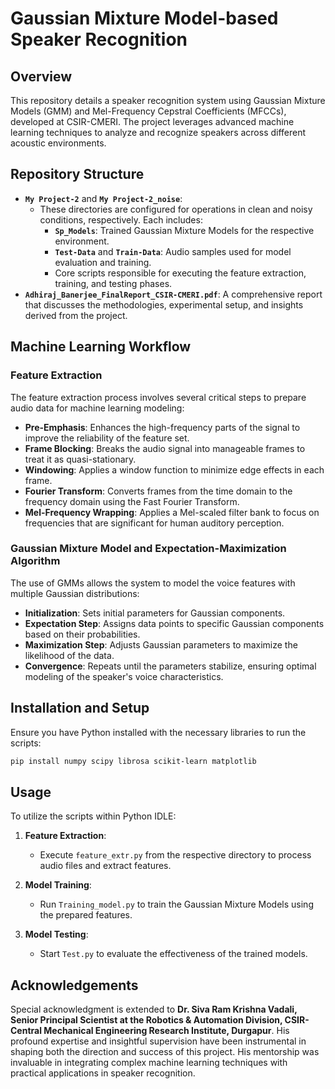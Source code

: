 # Gaussian Mixture Model-based Speaker Recognition

## Overview

This repository details a speaker recognition system using Gaussian Mixture Models (GMM) and Mel-Frequency Cepstral Coefficients (MFCCs), developed at CSIR-CMERI. The project leverages advanced machine learning techniques to analyze and recognize speakers across different acoustic environments.

## Repository Structure

- **`My Project-2`** and **`My Project-2_noise`**:
  - These directories are configured for operations in clean and noisy conditions, respectively. Each includes:
    - **`Sp_Models`**: Trained Gaussian Mixture Models for the respective environment.
    - **`Test-Data`** and **`Train-Data`**: Audio samples used for model evaluation and training.
    - Core scripts responsible for executing the feature extraction, training, and testing phases.
- **`Adhiraj_Banerjee_FinalReport_CSIR-CMERI.pdf`**: A comprehensive report that discusses the methodologies, experimental setup, and insights derived from the project.

## Machine Learning Workflow

### Feature Extraction
The feature extraction process involves several critical steps to prepare audio data for machine learning modeling:
- **Pre-Emphasis**: Enhances the high-frequency parts of the signal to improve the reliability of the feature set.
- **Frame Blocking**: Breaks the audio signal into manageable frames to treat it as quasi-stationary.
- **Windowing**: Applies a window function to minimize edge effects in each frame.
- **Fourier Transform**: Converts frames from the time domain to the frequency domain using the Fast Fourier Transform.
- **Mel-Frequency Wrapping**: Applies a Mel-scaled filter bank to focus on frequencies that are significant for human auditory perception.

### Gaussian Mixture Model and Expectation-Maximization Algorithm
The use of GMMs allows the system to model the voice features with multiple Gaussian distributions:
- **Initialization**: Sets initial parameters for Gaussian components.
- **Expectation Step**: Assigns data points to specific Gaussian components based on their probabilities.
- **Maximization Step**: Adjusts Gaussian parameters to maximize the likelihood of the data.
- **Convergence**: Repeats until the parameters stabilize, ensuring optimal modeling of the speaker's voice characteristics.

## Installation and Setup

Ensure you have Python installed with the necessary libraries to run the scripts:

```bash
pip install numpy scipy librosa scikit-learn matplotlib
```

## Usage

To utilize the scripts within Python IDLE:

1. **Feature Extraction**:
   - Execute `feature_extr.py` from the respective directory to process audio files and extract features.

2. **Model Training**:
   - Run `Training_model.py` to train the Gaussian Mixture Models using the prepared features.

3. **Model Testing**:
   - Start `Test.py` to evaluate the effectiveness of the trained models.

## Acknowledgements

Special acknowledgment is extended to **Dr. Siva Ram Krishna Vadali, Senior Principal Scientist at the Robotics & Automation Division, CSIR-Central Mechanical Engineering Research Institute, Durgapur**. His profound expertise and insightful supervision have been instrumental in shaping both the direction and success of this project. His mentorship was invaluable in integrating complex machine learning techniques with practical applications in speaker recognition.
